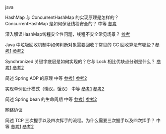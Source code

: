 java

HashMap 与 ConcurrentHashMap 的实现原理是怎样的？ConcurrentHashMap 是如何保证线程安全的？ 中等  [参考](https://juejin.cn/post/6844903813892014087)

深入解读HashMap线程安全性问题，线程不安全常见场景？ [参考](https://juejin.cn/post/6844903796225605640)

Java 中垃圾回收机制中如何判断对象需要回收？常见的 GC 回收算法有哪些？[参考1](https://www.freecodecamp.org/news/garbage-collection-in-java-what-is-gc-and-how-it-works-in-the-jvm/) [参考2](https://mp.weixin.qq.com/s/aA1eDYIUHuIfigTw2ffouw)

Synchronized 关键字底层是如何实现的？它与 Lock 相比优缺点分别是什么？ [参考1](https://elsef.com/2019/11/24/%E5%85%B3%E4%BA%8Esynchronized%E5%85%B3%E9%94%AE%E5%AD%97/) [参考2](https://blog.csdn.net/qq_41088031/article/details/119433722)

简述 Spring AOP 的原理 中等 [参考1](https://www.baeldung.com/spring-aop) [参考2](https://qiankunli.github.io/2015/12/28/spring_aop.html)

实现单例设计模式（懒汉，饿汉） 中等 [参考1](https://dzone.com/articles/singleton-in-java) [参考2](https://www.runoob.com/design-pattern/singleton-pattern.html)

简述 Spring bean 的生命周期 中等 [参考1](https://howtodoinjava.com/spring-core/spring-bean-life-cycle/) [参考2](https://juejin.cn/post/6844904142750613511)







网络协议

简述 TCP 三次握手以及四次挥手的流程。为什么需要三次握手以及四次挥手？ 中等 [参考1](https://hit-alibaba.github.io/interview/basic/network/TCP.html) [参考2](https://zhuanlan.zhihu.com/p/53374516)





























